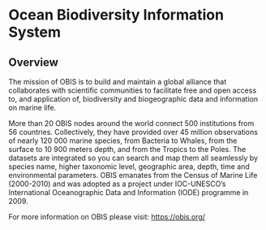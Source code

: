 
# Ocean Biodiversity Information System

## Overview

The mission of OBIS is to build and maintain a global alliance that collaborates with scientific communities to facilitate free and open access to, and application of, biodiversity and biogeographic data and information on marine life.

More than 20 OBIS nodes around the world connect 500 institutions from 56 countries. Collectively, they have provided over 45 million observations of nearly 120 000 marine species, from Bacteria to Whales, from the surface to 10 900 meters depth, and from the Tropics to the Poles. The datasets are integrated so you can search and map them all seamlessly by species name, higher taxonomic level, geographic area, depth, time and environmental parameters. OBIS emanates from the Census of Marine Life (2000-2010) and was adopted as a project under IOC-UNESCO’s International Oceanographic Data and Information (IODE) programme in 2009.

For more information on OBIS please visit: https://obis.org/
